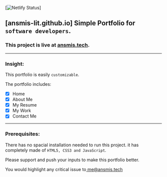 [![Netlify Status](https://api.netlify.com/api/v1/badges/affd8c07-4b32-4fb8-8f8e-aa5525f1326b/deploy-status)]

## [ansmis-lit.github.io] Simple Portfolio for `software developers`.
### This project is live at <a href="https://ansmis.tech">ansmis.tech</a>.</h3>

<hr>

### Insight:
This portfolio is easily `customizable`.

The portfolio includes:

- [x] Home
- [x] About Me
- [x] My Resume
- [x] My Work
- [x] Contact Me

<hr>

### Prerequisites:
There has no spacial installation needed to run this project. it has completely made of `HTML5, CSS3 and JavaScript`.

Please support and push your inputs to make this portfolio better.
<p>You would highlight any critical issue to<a href="mailto:me@ansmis.tech"> me@ansmis.tech</a><p>

